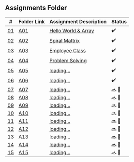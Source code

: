 ## Assignments Folder

|      #      | Folder Link  | Assignment Description       | Status             |
| :---------: | ------------ | ---------------------------- | ------------------ |
| [01](./A01) | [A01](./A01) | [Hello World & Array](./A01) | :heavy_check_mark: |
| [02](./A02) | [A02](./A02) | [Spiral Mattrix](./A02)      | :heavy_check_mark: |
| [03](./A03) | [A03](./A03) | [Employee Class](./A03)      | :heavy_check_mark: |
| [04](./A04) | [A04](./A04) | [Problem Solving](./A04)     | :heavy_check_mark: |
| [05](./A05) | [A05](./A05) | [loading...](./A05)          | :heavy_check_mark: |
| [06](./A06) | [A06](./A06) | [loading...](./A06)          | :heavy_check_mark: |
| [07](./A07) | [A07](./A07) | [loading...](./A07)          | :soon: 🔴           |
| [08](./A08) | [A08](./A08) | [loading...](./A08)          | :soon: 🔴           |
| [09](./A09) | [A09](./A09) | [loading...](./A09)          | :soon: 🔴           |
| [10](./A10) | [A10](./A10) | [loading...](./A10)          | :soon: 🔴           |
| [11](./A11) | [A11](./A11) | [loading...](./A11)          | :soon: 🔴           |
| [12](./A12) | [A12](./A12) | [loading...](./A12)          | :soon: 🔴           |
| [13](./A13) | [A13](./A13) | [loading...](./A13)          | :soon: 🔴           |
| [14](./A14) | [A14](./A14) | [loading...](./A14)          | :soon: 🔴           |
| [15](./A15) | [A15](./A15) | [loading...](./A15)          | :soon: 🔴           |
